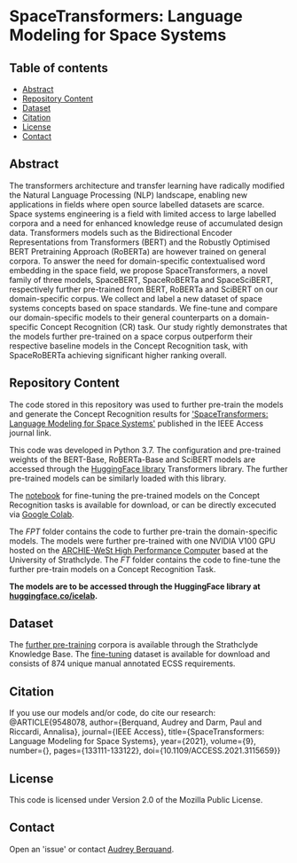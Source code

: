 # SpaceTransformers: Language Modeling for Space Systems

## Table of contents
* [Abstract](#Abstract)
* [Repository Content](#RepositoryContent)
* [Dataset](#Dataset)
* [Citation](#Citation)
* [License](#License)
* [Contact](#Contact)

## Abstract
The transformers architecture and transfer learning have radically modified the Natural Language Processing (NLP) landscape, enabling new applications in fields where open source labelled datasets are scarce. Space systems engineering is a field with limited access to large labelled corpora and a need for enhanced knowledge reuse of accumulated design data. Transformers models such as the Bidirectional Encoder Representations from Transformers (BERT) and the Robustly Optimised BERT Pretraining Approach (RoBERTa) are however trained on general corpora. To answer the need for domain-specific contextualised word embedding in the space field, we propose SpaceTransformers, a novel family of three models, SpaceBERT, SpaceRoBERTa and SpaceSciBERT, respectively further pre-trained from BERT, RoBERTa and SciBERT on our domain-specific corpus. We collect and label a new dataset of space systems concepts based on space standards. We fine-tune and compare our domain-specific models to their general counterparts on a domain-specific Concept Recognition (CR) task. Our study rightly demonstrates that the models further pre-trained on a space corpus outperform their respective baseline models in the Concept Recognition task, with SpaceRoBERTa achieving significant higher ranking overall.

## Repository Content
The code stored in this repository was used to further pre-train the models and generate the Concept Recognition results for ['SpaceTransformers: Language Modeling for Space Systems'](https://ieeexplore.ieee.org/document/9548078) published in the IEEE Access journal link.
 
This code was developed in Python 3.7. The configuration and pre-trained weights of the BERT-Base, RoBERTa-Base and SciBERT models are
accessed through the [HuggingFace library](https://huggingface.co/) Transformers library. The further pre-trained models can be similarly loaded with this library.

The [notebook](https://github.com/strath-ace/smart-nlp/blob/master/SpaceTransformers/CR/Fine_tune_SpaceTransformer.ipynb) for fine-tuning the pre-trained models on the Concept Recognition tasks is available for download, or can be directly excecuted via [Google Colab](https://colab.research.google.com/drive/1EGh9bdxq6RqIzbvKuptAWvmIBG2EQJzJ?usp=sharing).

The *FPT* folder contains the code to further pre-train the domain-specific models. The models were further pre-trained with one NVIDIA V100 GPU hosted on the [ARCHIE-WeSt High Performance Computer](https://www.archie-west.ac.uk) based at the
University of Strathclyde. The *FT* folder contains the code to fine-tune the further pre-train models on a Concept Recognition Task.

**The models are to be accessed through the HuggingFace library at [huggingface.co/icelab](https://huggingface.co/icelab).**

## Dataset
The [further pre-training](https://doi.org/10.15129/8e1c3353-ccbe-4835-b4f9-bffd6b5e058b) corpora is available through the Strathclyde Knowledge Base. The [fine-tuning](https://github.com/strath-ace/smart-nlp/blob/master/SpaceTransformers/CR/CR_ECSS_dataset.json) dataset is available for download and consists of 874 unique manual annotated ECSS requirements.

## Citation
If you use our models and/or code, do cite our research:
@ARTICLE{9548078,
  author={Berquand, Audrey and Darm, Paul and Riccardi, Annalisa},
  journal={IEEE Access}, 
  title={SpaceTransformers: Language Modeling for Space Systems}, 
  year={2021},
  volume={9},
  number={},
  pages={133111-133122},
  doi={10.1109/ACCESS.2021.3115659}}

## License
This code is licensed under Version 2.0 of the Mozilla Public License.

## Contact
Open an 'issue' or contact [Audrey Berquand](mailto:audrey.berquand@protonmail.com).

